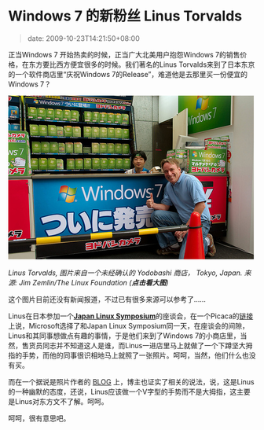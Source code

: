 # Windows 7 的新粉丝 Linus Torvalds
>date: 2009-10-23T14:21:50+08:00


正当Windows 7 开始热卖的时候，正当广大北美用户抱怨Windows 7的销售价格，在东方要比西方便宜很多的时候。我们著名的Linus Torvalds来到了日本东京的一个软件商店里“庆祝Windows 7的Release”，难道他是去那里买一份便宜的Windows 7？


[![Linus Torvalds 在一个日本的软件商店](/assets/images/coolshell.cn/wp-content/uploads/2009/10/Linus_windows_7.jpg)](http://www.flickr.com/photos/offthebroiler/4036243510/sizes/o/)


*Linus Torvalds, 图片来自一个未经确认的 Yodobashi 商店， Tokyo, Japan. 来源: Jim Zemlin/The Linux Foundation (**点击看大图**)*


这个图片目前还没有新闻报道，不过已有很多来源可以参考了……



Linus在日本参加一个[**Japan Linux Symposium**](http://events.linuxfoundation.org/events/japan-linux-symposium)的座谈会，在一个Picaca的[链接](https://picasaweb.google.com/cschlaeger/JapanLinuxSymposium#5395400000458161906)上说，Microsoft选择了和Japan Linux Symposium同一天，在座谈会的间隙，Linus和其同事想做点有趣的事情，于是他们来到了Windows 7的小商店里，当然，售货员同志并不知道这人是谁，而Linus一进店里马上就做了一个下蹲坚大拇指的手势，而他的同事很识相地马上就照了一张照片。呵呵，当然，他们什么也没有买。


而在一个据说是照片作者的 [BLOG](http://blogs.zdnet.com/perlow/?p=11403) 上，博主也证实了相关的说法，说，这是Linus的一种幽默的态度，还说，Linus应该做一个V字型的手势而不是大拇指，这主要是Linus对东方文不了解。呵呵。


呵呵，很有意思吧。


